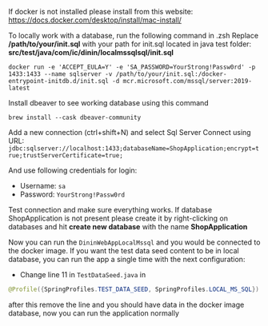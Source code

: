 If docker is not installed please install from this website:
https://docs.docker.com/desktop/install/mac-install/

To locally work with a database, run the following command in .zsh
Replace **/path/to/your/init.sql** with your path for init.sql located in java test folder: **src/test/java/com/ic/dinin/localmssqlsql/init.sql**
```shell
docker run -e 'ACCEPT_EULA=Y' -e 'SA_PASSWORD=YourStrong!Passw0rd' -p 1433:1433 --name sqlserver -v /path/to/your/init.sql:/docker-entrypoint-initdb.d/init.sql -d mcr.microsoft.com/mssql/server:2019-latest
```

Install dbeaver to see working database using this command
```shell
brew install --cask dbeaver-community
```

Add a new connection (ctrl+shift+N) and select Sql Server
Connect using URL: ```jdbc:sqlserver://localhost:1433;databaseName=ShopApplication;encrypt=true;trustServerCertificate=true;```

And use following credentials for login:
* Username: ``sa``
* Password: ``YourStrong!Passw0rd``

Test connection and make sure everything works.
If database ShopApplication is not present please create it by right-clicking on databases and hit **create new database** with the name **ShopApplication**

Now you can run the ``DininWebAppLocalMssql`` and you would be connected to the docker image. If you want the test data seed content to be in local database, you can run the app a single time with the next configuration: 
* Change line 11 in ``TestDataSeed.java`` in 
```java
@Profile({SpringProfiles.TEST_DATA_SEED, SpringProfiles.LOCAL_MS_SQL})
```
after this remove the line and you should have data in the docker image database, now you can run the application normally